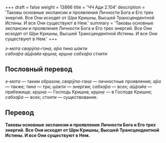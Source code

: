 +++
draft = false
weight = 13866
title = 'ЧЧ Ади 2.104'
description = 'Таковы основные экспансии и проявления Личности Бога и Его трех энергий. Все Они исходят от Шри Кришны, Высшей Трансцендентной Истины. И все Они существуют в Нем.'
summary = 'Таковы основные экспансии и проявления Личности Бога и Его трех энергий. Все Они исходят от Шри Кришны, Высшей Трансцендентной Истины. И все Они существуют в Нем.'
+++

_э-мата сварӯпа-ган̣а, а̄ра тина ш́акти  
сабха̄ра а̄ш́райа кр̣шн̣а, кр̣шн̣е сабха̄ра стхити_

## Пословный перевод

_э_\-_мата_ — таким образом; _сварӯпа_\-_ган̣а_ — личностные проявления; _а̄ра_ — также; _тина_ — три; _ш́акти_ — энергии; _сабха̄ра_ — всех; _а̄ш́райа_ — прибежище; _кр̣шн̣а_ — Господь Кришна; _кр̣шн̣е_ — в Господе Кришне; _сабха̄ра_ — всех; _стхити_ — существование.

## Перевод

**Таковы основные экспансии и проявления Личности Бога и Его трех энергий. Все Они исходят от Шри Кришны, Высшей Трансцендентной Истины. И все Они существуют в Нем.**
